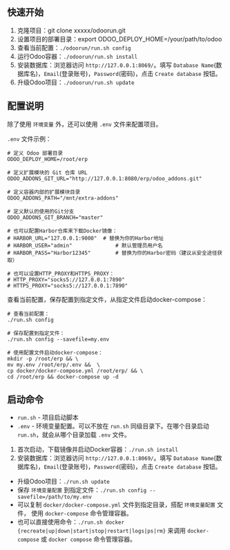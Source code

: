 ## 快速开始

1. 克隆项目：git clone xxxxx/odoorun.git
2. 设置项目的部署目录：export ODOO_DEPLOY_HOME=/your/path/to/odoo
3. 查看当前配置：`./odoorun/run.sh config`
4. 运行Odoo容器：`./odoorun/run.sh install`
5. 安装数据库：浏览器访问 `http://127.0.0.1:8069/`。填写 `Database Name`(数据库名)，`Email`(登录账号)，`Password`(密码)，点击 `Create database` 按钮。
6. 升级Odoo项目：`./odoorun/run.sh update`


## 配置说明

除了使用 `环境变量` 外，还可以使用 `.env` 文件来配置项目。

`.env` 文件示例：

```
# 定义 Odoo 部署目录
ODOO_DEPLOY_HOME=/root/erp

# 定义扩展模块的 Git 仓库 URL
ODOO_ADDONS_GIT_URL="http://127.0.0.1:8080/erp/odoo_addons.git"

# 定义容器内部的扩展模块目录
ODOO_ADDONS_PATH="/mnt/extra-addons"

# 定义默认的使用的Git分支
ODOO_ADDONS_GIT_BRANCH="master"

# 也可以配置Harbor仓库来下载Docker镜像：
# HARBOR_URL="127.0.0.1:9000"  # 替换为你的Harbor地址
# HARBOR_USER="admin"              # 默认管理员用户名
# HARBOR_PASS="Harbor12345"        # 替换为你的Harbor密码（建议从安全途径获取）

# 也可以设置HTTP_PROXY和HTTPS_PROXY：
# HTTP_PROXY="socks5://127.0.0.1:7890"
# HTTPS_PROXY="socks5://127.0.0.1:7890"
```

查看当前配置，保存配置到指定文件，从指定文件启动docker-compose：

```shell
# 查看当前配置：
./run.sh config

# 保存配置到指定文件：
./run.sh config --savefile=my.env

# 使用配置文件启动docker-compose：
mkdir -p /root/erp && \
mv my.env /root/erp/.env &&  \
cp docker/docker-compose.yml /root/erp/ && \
cd /root/erp && docker-compose up -d
```

## 启动命令

- `run.sh` - 项目启动脚本
- `.env` - 环境变量配置。可以不放在 `run.sh` 同级目录下。在哪个目录启动 `run.sh`，就会从哪个目录加载 `.env` 文件。

1. 首次启动，下载镜像并启动Docker容器：`./run.sh install`
2. 安装数据库：浏览器访问 `http://127.0.0.1:8069/`。填写 `Database Name`(数据库名)，`Email`(登录账号)，`Password`(密码)，点击 `Create database` 按钮。

- 升级Odoo项目：`./run.sh update`
- 保存 `环境变量配置` 到指定文件：`./run.sh config --savefile=/path/to/my.env`
- 可以复制 `docker/docker-compose.yml` 文件到指定目录，搭配 `环境变量配置` 文件， 使用 `docker-compose` 命令管理容器。
- 也可以直接使用命令：`./run.sh docker {recreate|up|down|start|stop|restart|logs|ps|rm}` 来调用 `docker-compose` 或 `docker compose` 命令管理容器。